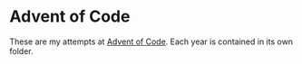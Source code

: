 # Advent of Code

These are my attempts at [Advent of Code](https://adventofcode.com).
Each year is contained in its own folder.
